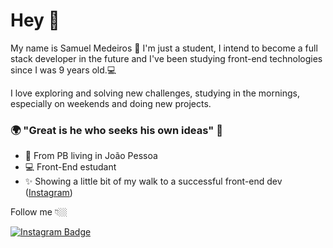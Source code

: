 # Hey 👋

My name is Samuel Medeiros 🧑
I'm just a student, I intend to become a full stack developer in the future and I've been studying front-end technologies since I was 9 years old.💻

I love exploring and solving new challenges, studying in the mornings, especially on weekends and doing new projects.

### 🌍 "Great is he who seeks his own ideas" 🧠

- 📍 From PB living in João Pessoa
- 💻 Front-End estudant 
- ✨ Showing a little bit of my walk to a successful front-end dev  ([Instagram](https://instagram.com/samuelmedeiros__))

Follow me 👇🏼

[![Instagram Badge](https://img.shields.io/badge/-Instagram-blue?style=flat-square&logo=Instagram&logoColor=white&link=https://www.instagram.com/samuelmedeiros__/)](https://www.instagram.com/samuelmedeiros__/) 
